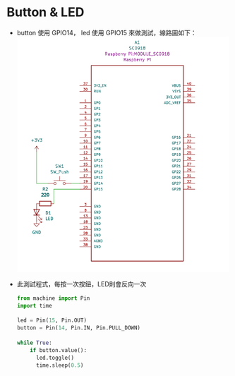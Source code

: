 # Button & LED

- button 使用 GPIO14， led 使用 GPIO15 來做測試，線路圖如下：
  ![線路圖](../icons/button_led.png)

- 此測試程式，每按一次按鈕，LED則會反向一次

  ```python
  from machine import Pin
  import time

  led = Pin(15, Pin.OUT)
  button = Pin(14, Pin.IN, Pin.PULL_DOWN)

  while True:
      if button.value():
        led.toggle()
        time.sleep(0.5)

  ```
